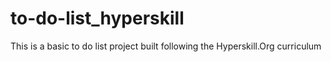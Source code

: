 # to-do-list_hyperskill
This is a basic to do list project built following the Hyperskill.Org curriculum
